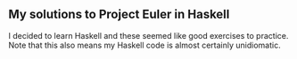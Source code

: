 ## My solutions to Project Euler in Haskell

I decided to learn Haskell and these seemed like good exercises to practice.
Note that this also means my Haskell code is almost certainly unidiomatic.
